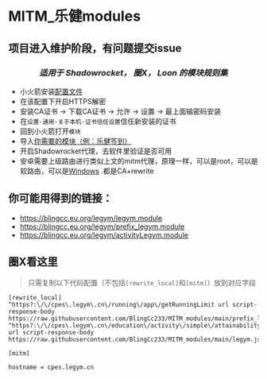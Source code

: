 # MITM_乐健modules
## 项目进入维护阶段，有问题提交issue
<div align="center">
  
### _适用于 Shadowrocket， 圈X， Loon 的模块规则集_

</div>


- 小火箭安装[配置文件](https://whatshub.top/config/shadowrocket_basic.conf)
- 在该配置下开启HTTPS解密
- 安装CA证书 -> 下载CA证书 -> 允许 -> 设置 -> 最上面输密码安装
- 在`设置-通用-关于本机-证书信任设置`信任新安装的证书
- 回到小火箭打开`模块`
- 导入[你需要的模块（例：乐健签到）](https://blingcc.eu.org/legym/legym.module)
- 开启Shadowrocket代理，去软件里验证是否可用
- 安卓需要上级路由进行类似上文的mitm代理，原理一样，可以是root，可以是软路由，可以是[Windows](https://github.com/Grergo/clash-with-mitm?tab=readme-ov-file#mitm-configuration) .都是CA+rewrite

##  你可能用得到的链接：

- https://blingcc.eu.org/legym/legym.module
- https://blingcc.eu.org/legym/prefix_legym.module
- https://blingcc.eu.org/legym/activityLegym.module

## 圈X看这里

> 只需复制以下代码配置（不包括`[rewrite_local]`和`[mitm]`）放到对应字段



```properties
[rewrite_local]
^https?:\/\/cpes\.legym\.cn\/running\/app\/getRunningLimit url script-response-body https://raw.githubusercontent.com/BlingCc233/MITM_modules/main/prefix_legym.js
^https?:\/\/cpes\.legym\.cn\/education\/activity\/simple\/attainability\/get url script-response-body https://raw.githubusercontent.com/BlingCc233/MITM_modules/main/legym.js

[mitm] 

hostname = cpes.legym.cn

```

